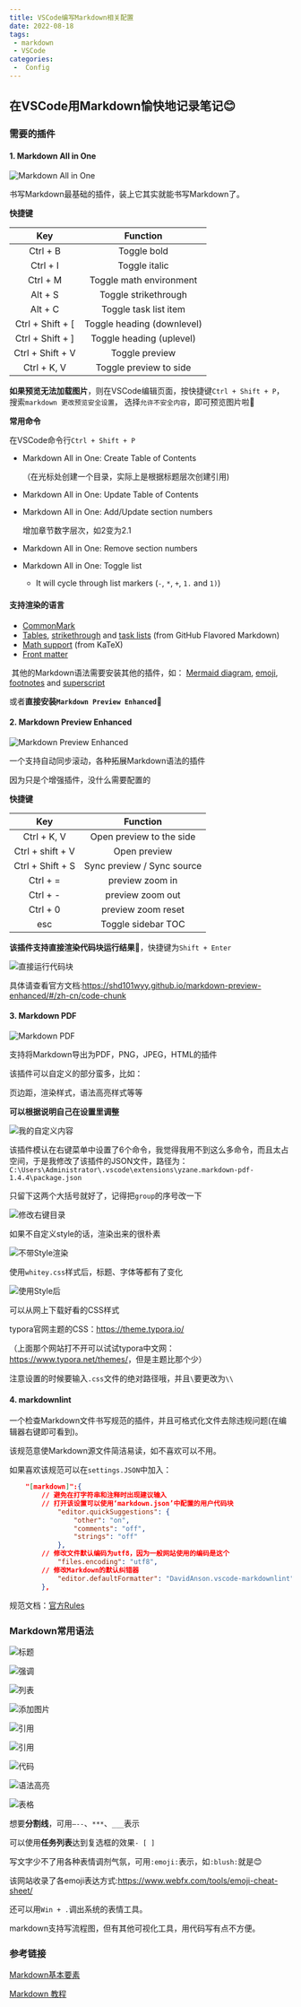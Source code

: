 ```yaml
---
title: VSCode编写Markdown相关配置
date: 2022-08-18
tags:
 - markdown
 - VSCode
categories:
 -  Config
---
```


## 在VSCode用Markdown愉快地记录笔记:blush:

### 需要的插件

#### 1. Markdown All in One

![Markdown All in One](http://imagebed.krins.cloud/api/image/TRZ48R86.png)

书写Markdown最基础的插件，装上它其实就能书写Markdown了。

**快捷键**

|       Key        |          Function          |
| :--------------: | :------------------------: |
|     Ctrl + B     |        Toggle bold         |
|     Ctrl + I     |       Toggle italic        |
|     Ctrl + M     |  Toggle math environment   |
|     Alt + S      |    Toggle strikethrough    |
|     Alt + C      |   Toggle task list item    |
| Ctrl + Shift + [ | Toggle heading (downlevel) |
| Ctrl + Shift + ] |  Toggle heading (uplevel)  |
| Ctrl + Shift + V |       Toggle preview       |
|   Ctrl + K, V    |   Toggle preview to side   |

**如果预览无法加载图片**，则在VSCode编辑页面，按快捷键`Ctrl + Shift + P`，搜索`markdown 更改预览安全设置`， 选择`允许不安全内容`，即可预览图片啦:face_with_thermometer:

**常用命令**

在VSCode命令行`Ctrl + Shift + P`

- Markdown All in One: Create Table of Contents

  （在光标处创建一个目录，实际上是根据标题层次创建引用)

- Markdown All in One: Update Table of Contents

- Markdown All in One: Add/Update section numbers

  增加章节数字层次，如2变为2.1

- Markdown All in One: Remove section numbers

- Markdown All in One: Toggle list

  - It will cycle through list markers (`-`, `*`, `+`, `1.` and `1)`)

#### 支持渲染的语言

- [CommonMark](https://spec.commonmark.org/)
- [Tables](https://help.github.com/articles/organizing-information-with-tables/), [strikethrough](https://help.github.com/articles/basic-writing-and-formatting-syntax/#styling-text) and [task lists](https://docs.github.com/en/github/writing-on-github/basic-writing-and-formatting-syntax#task-lists) (from GitHub Flavored Markdown)
- [Math support](https://github.com/waylonflinn/markdown-it-katex#syntax) (from KaTeX)
- [Front matter](https://github.com/ParkSB/markdown-it-front-matter#valid-front-matter)

​	其他的Markdown语法需要安装其他的插件，如： [Mermaid diagram](https://marketplace.visualstudio.com/items?itemName=bierner.markdown-mermaid), [emoji](https://marketplace.visualstudio.com/items?itemName=bierner.markdown-emoji), [footnotes](https://marketplace.visualstudio.com/items?itemName=bierner.markdown-footnotes) and [superscript](https://marketplace.visualstudio.com/items?itemName=DevHawk.markdown-sup)

或者**直接安装`Markdown Preview Enhanced`**:metal:

#### 2. Markdown Preview Enhanced

![Markdown Preview Enhanced](http://imagebed.krins.cloud/api/image/H048VTR6.png)

一个支持自动同步滚动，各种拓展Markdown语法的插件

因为只是个增强插件，没什么需要配置的

**快捷键**

|       Key        |          Function          |
| :--------------: | :------------------------: |
|   Ctrl + K, V    |  Open preview to the side  |
| Ctrl + shift + V |        Open preview        |
| Ctrl + Shift + S | Sync preview / Sync source |
|     Ctrl + =     |      preview zoom in       |
|     Ctrl + -     |      preview zoom out      |
|     Ctrl + 0     |     preview zoom reset     |
|       esc        |     Toggle sidebar TOC     |

**该插件支持直接渲染代码块运行结果**:running:，快捷键为`Shift + Enter`

![直接运行代码块](http://imagebed.krins.cloud/api/image/R2BPV6LT.png)

具体请查看官方文档:<https://shd101wyy.github.io/markdown-preview-enhanced/#/zh-cn/code-chunk>

#### 3. Markdown PDF

![Markdown PDF](http://imagebed.krins.cloud/api/image/XTJB28NT.png)

支持将Markdown导出为PDF，PNG，JPEG，HTML的插件

该插件可以自定义的部分蛮多，比如：

页边距，渲染样式，语法高亮样式等等

**可以根据说明自己在设置里调整**

![我的自定义内容](http://imagebed.krins.cloud/api/image/ZBP82B42.png)

该插件模认在右键菜单中设置了6个命令，我觉得我用不到这么多命令，而且太占空间，于是我修改了该插件的JSON文件，路径为：`C:\Users\Administrator\.vscode\extensions\yzane.markdown-pdf-1.4.4\package.json`

只留下这两个大括号就好了，记得把`group`的序号改一下

![修改右键目录](http://imagebed.krins.cloud/api/image/B2B4TJ0N.png)

如果不自定义style的话，渲染出来的很朴素

![不带Style渲染](http://imagebed.krins.cloud/api/image/466BZ2T8.png)

使用`whitey.css`样式后，标题、字体等都有了变化

![使用Style后](http://imagebed.krins.cloud/api/image/P0J26N46.png)

可以从网上下载好看的CSS样式

typora官网主题的CSS：<https://theme.typora.io/>

（上面那个网站打不开可以试试typora中文网：<https://www.typora.net/themes/>，但是主题比那个少）

注意设置的时候要输入`.css`文件的绝对路径哦，并且`\`要更改为`\\`

#### 4. markdownlint

一个检查Markdown文件书写规范的插件，并且可格式化文件去除违规问题(在编辑器右键即可看到)。

该规范意使Markdown源文件简洁易读，如不喜欢可以不用。

如果喜欢该规范可以在`settings.JSON`中加入：

```json
    "[markdown]":{
        // 避免在打字符串和注释时出现建议输入
        // 打开该设置可以使用‘markdown.json’中配置的用户代码块
            "editor.quickSuggestions": {
                "other": "on",
                "comments": "off",
                "strings": "off"
            },
        // 修改文件默认编码为utf8，因为一般网站使用的编码是这个
            "files.encoding": "utf8",
        // 修改Markdown的默认纠错器
            "editor.defaultFormatter": "DavidAnson.vscode-markdownlint",
        },
```

规范文档：[官方Rules](https://github.com/DavidAnson/markdownlint/blob/v0.26.2/doc/Rules.md)

### Markdown常用语法

![标题](http://imagebed.krins.cloud/api/image/0XXZX68B.png)

![强调](http://imagebed.krins.cloud/api/image/24284BVF.png)

![列表](http://imagebed.krins.cloud/api/image/PVBVBBNP.png)

![添加图片](http://imagebed.krins.cloud/api/image/D840L046.png)

![引用](http://imagebed.krins.cloud/api/image/04T0N0N8.png)

![引用](http://imagebed.krins.cloud/api/image/XR822Z02.png)

![代码](http://imagebed.krins.cloud/api/image/44XB4Z6B.png)

![语法高亮](http://imagebed.krins.cloud/api/image/66X02F82.png)

![表格](http://imagebed.krins.cloud/api/image/N2RH2284.png)

想要**分割线**，可用`–--`、`***`、`___`表示

可以使用**任务列表**达到复选框的效果`- [ ]`

写文字少不了用各种表情调剂气氛，可用`:emoji:`表示，如`:blush:`就是:blush:

该网站收录了各emoji表达方式:<https://www.webfx.com/tools/emoji-cheat-sheet/>

还可以用`Win + .`调出系统的表情工具。

markdown支持写流程图，但有其他可视化工具，用代码写有点不方便。

### 参考链接

[Markdown基本要素](https://shd101wyy.github.io/markdown-preview-enhanced/#/zh-cn/markdown-basics)

[Markdown 教程](https://www.runoob.com/markdown/md-tutorial.html)
